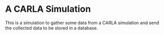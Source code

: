 # A CARLA Simulation

This is a simulation to gather some data from a CARLA simulation and send the collected data to be stored in a database.
